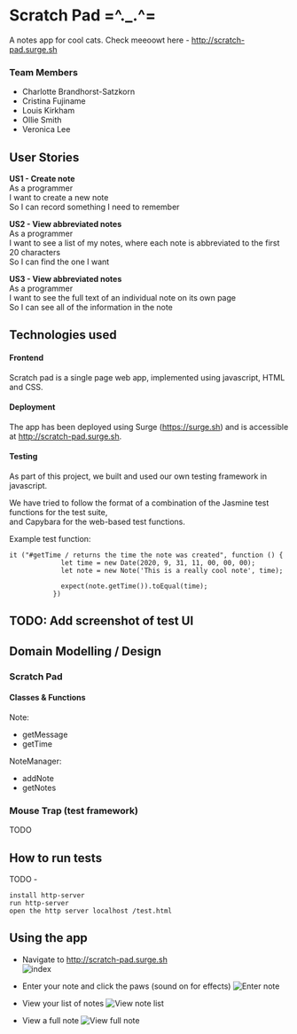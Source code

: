 # Scratch Pad =^._.^=
A notes app for cool cats.
Check meeoowt here - http://scratch-pad.surge.sh

### Team Members

* Charlotte Brandhorst-Satzkorn
* Cristina Fujiname
* Louis Kirkham
* Ollie Smith
* Veronica Lee


## User Stories

**US1 - Create note**  
As a programmer  
I want to create a new note  
So I can record something I need to remember

**US2 - View abbreviated notes**  
As a programmer  
I want to see a list of my notes, where each note is abbreviated to the first 20 characters    
So I can find the one I want

**US3 - View abbreviated notes**  
As a programmer  
I want to see the full text of an individual note on its own page  
So I can see all of the information in the note


## Technologies used
#### Frontend
Scratch pad is a single page web app, implemented using javascript, HTML and CSS.  

#### Deployment
The app has been deployed using Surge (https://surge.sh) and is accessible at http://scratch-pad.surge.sh.

#### Testing
As part of this project, we built and used our own testing framework in javascript. 
 
We have tried to follow the format of a combination of the Jasmine test functions for the test suite,   
and Capybara for the web-based test functions.

Example test function:
```
it ("#getTime / returns the time the note was created", function () {
             let time = new Date(2020, 9, 31, 11, 00, 00, 00);
             let note = new Note('This is a really cool note', time);
             
             expect(note.getTime()).toEqual(time);
           })
```

## TODO: Add screenshot of test UI

## Domain Modelling / Design

### Scratch Pad
#### Classes & Functions
Note:
* getMessage
* getTime

NoteManager:
* addNote
* getNotes

### Mouse Trap (test framework)
TODO

## How to run tests
TODO - 



```
install http-server  
run http-server  
open the http server localhost /test.html
```

## Using the app
* Navigate to http://scratch-pad.surge.sh  
![index](https://i.imgur.com/TNcsqgH.png "Scratch Pad Home")

* Enter your note and click the paws (sound on for effects)
![Enter note](https://i.imgur.com/cjKbXyh.png "Enter note")

* View your list of notes
![View note list](https://i.imgur.com/jDWt5vd.png "View note list")

* View a full note
![View full note](https://i.imgur.com/XoXWkW4.png "View full note")
